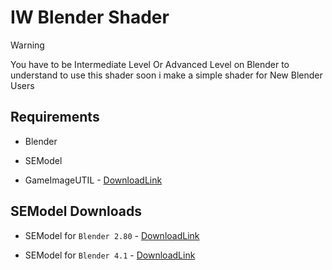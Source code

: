 # IW Blender Shader

> [!WARNING]
>  You have to be Intermediate Level Or Advanced Level on Blender to understand to use this shader soon i make a simple shader for New Blender Users

  
## Requirements

* Blender

* SEModel 

* GameImageUTIL - [DownloadLink](https://github.com/Scobalula/GameImageUtil)
  

  
## SEModel Downloads 

* SEModel for `Blender 2.80` - [DownloadLink](https://github.com/dtzxporter/io_model_semodel)
  
* SEModel for `Blender 4.1` - [DownloadLink](https://github.com/Finnomator/io_model_semodelhttps://github.com/Finnomator/io_model_semodel)
